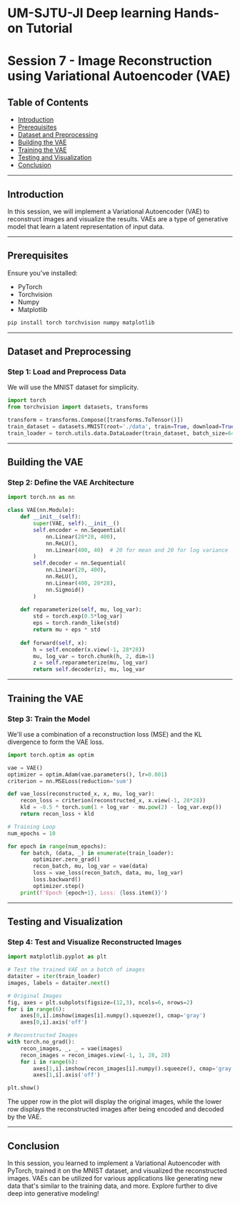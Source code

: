 # UM-SJTU-JI Deep learning Hands-on Tutorial 
# Session 7 - Image Reconstruction using Variational Autoencoder (VAE)

## Table of Contents

- [Introduction](#introduction)
- [Prerequisites](#prerequisites)
- [Dataset and Preprocessing](#dataset-and-preprocessing)
- [Building the VAE](#building-the-vae)
- [Training the VAE](#training-the-vae)
- [Testing and Visualization](#testing-and-visualization)
- [Conclusion](#conclusion)

---

## Introduction

In this session, we will implement a Variational Autoencoder (VAE) to reconstruct images and visualize the results. VAEs are a type of generative model that learn a latent representation of input data.

---

## Prerequisites

Ensure you've installed:

- PyTorch
- Torchvision
- Numpy
- Matplotlib

```bash
pip install torch torchvision numpy matplotlib
```

---

## Dataset and Preprocessing

### Step 1: Load and Preprocess Data

We will use the MNIST dataset for simplicity. 

```python
import torch
from torchvision import datasets, transforms

transform = transforms.Compose([transforms.ToTensor()])
train_dataset = datasets.MNIST(root='./data', train=True, download=True, transform=transform)
train_loader = torch.utils.data.DataLoader(train_dataset, batch_size=64, shuffle=True)
```

---

## Building the VAE

### Step 2: Define the VAE Architecture

```python
import torch.nn as nn

class VAE(nn.Module):
    def __init__(self):
        super(VAE, self).__init__()
        self.encoder = nn.Sequential(
            nn.Linear(28*28, 400),
            nn.ReLU(),
            nn.Linear(400, 40)  # 20 for mean and 20 for log variance
        )
        self.decoder = nn.Sequential(
            nn.Linear(20, 400),
            nn.ReLU(),
            nn.Linear(400, 28*28),
            nn.Sigmoid()
        )
    
    def reparameterize(self, mu, log_var):
        std = torch.exp(0.5*log_var)
        eps = torch.randn_like(std)
        return mu + eps * std
    
    def forward(self, x):
        h = self.encoder(x.view(-1, 28*28))
        mu, log_var = torch.chunk(h, 2, dim=1)
        z = self.reparameterize(mu, log_var)
        return self.decoder(z), mu, log_var
```

---

## Training the VAE

### Step 3: Train the Model

We'll use a combination of a reconstruction loss (MSE) and the KL divergence to form the VAE loss.

```python
import torch.optim as optim

vae = VAE()
optimizer = optim.Adam(vae.parameters(), lr=0.001)
criterion = nn.MSELoss(reduction='sum')

def vae_loss(reconstructed_x, x, mu, log_var):
    recon_loss = criterion(reconstructed_x, x.view(-1, 28*28))
    kld = -0.5 * torch.sum(1 + log_var - mu.pow(2) - log_var.exp())
    return recon_loss + kld

# Training Loop
num_epochs = 10

for epoch in range(num_epochs):
    for batch, (data, _) in enumerate(train_loader):
        optimizer.zero_grad()
        recon_batch, mu, log_var = vae(data)
        loss = vae_loss(recon_batch, data, mu, log_var)
        loss.backward()
        optimizer.step()
    print(f'Epoch {epoch+1}, Loss: {loss.item()}')
```

---

## Testing and Visualization

### Step 4: Test and Visualize Reconstructed Images

```python
import matplotlib.pyplot as plt

# Test the trained VAE on a batch of images
dataiter = iter(train_loader)
images, labels = dataiter.next()

# Original Images
fig, axes = plt.subplots(figsize=(12,3), ncols=6, nrows=2)
for i in range(6):
    axes[0,i].imshow(images[i].numpy().squeeze(), cmap='gray')
    axes[0,i].axis('off')

# Reconstructed Images
with torch.no_grad():
    recon_images, _, _ = vae(images)
    recon_images = recon_images.view(-1, 1, 28, 28)
    for i in range(6):
        axes[1,i].imshow(recon_images[i].numpy().squeeze(), cmap='gray')
        axes[1,i].axis('off')

plt.show()
```

The upper row in the plot will display the original images, while the lower row displays the reconstructed images after being encoded and decoded by the VAE.

---

## Conclusion

In this session, you learned to implement a Variational Autoencoder with PyTorch, trained it on the MNIST dataset, and visualized the reconstructed images. VAEs can be utilized for various applications like generating new data that's similar to the training data, and more. Explore further to dive deep into generative modeling!
